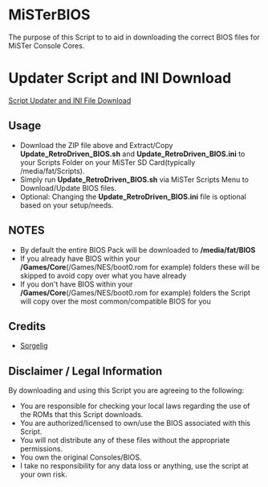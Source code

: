 # MiSTerBIOS
The purpose of this Script to to aid in downloading the correct BIOS files for MiSTer Console Cores.

# Updater Script and INI Download

<a href="https://github.com/RetroDriven/MiSTerBIOS/releases/download/1.0/RetroDriven_MiSTerBIOS_v1.1.zip"> Script Updater and INI File Download </a>

## Usage ##
* Download the ZIP file above and Extract/Copy <b>Update_RetroDriven_BIOS.sh</b> and <b>Update_RetroDriven_BIOS.ini</b> to your Scripts Folder on your MiSTer SD Card(typically /media/fat/Scripts).
* Simply run <b>Update_RetroDriven_BIOS.sh</b> via MiSTer Scripts Menu to Download/Update BIOS files.
* Optional: Changing the <b>Update_RetroDriven_BIOS.ini</b> file is optional based on your setup/needs.

## NOTES ##
* By default the entire BIOS Pack will be downloaded to <b>/media/fat/BIOS</b>
* If you already have BIOS within your <b>/Games/Core</b>(/Games/NES/boot0.rom for example) folders these will be skipped to avoid copy over what you have already
* If you don't have BIOS within your <b>/Games/Core</b>(/Games/NES/boot0.rom for example) folders the Script will copy over the most common/compatible BIOS for you

## Credits ##
* <a href="https://github.com/MiSTer-devel/Main_MiSTer/wiki">Sorgelig</a>

## Disclaimer / Legal Information
By downloading and using this Script you are agreeing to the following:

* You are responsible for checking your local laws regarding the use of the ROMs that this Script downloads.
* You are authorized/licensed to own/use the BIOS associated with this Script.
* You will not distribute any of these files without the appropriate permissions.
* You own the original Consoles/BIOS.
* I take no responsibility for any data loss or anything, use the script at your own risk.
